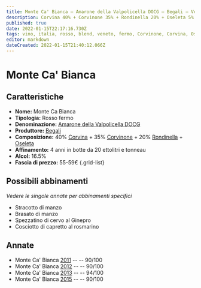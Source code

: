 ```yaml
---
title: Monte Ca' Bianca – Amarone della Valpolicella DOCG – Begali – Veneto (IT) – 55-59€ – 4★-5★
description: Corvina 40% + Corvinone 35% + Rondinella 20% + Oseleta 5% | Stracotto di manzo – Brasato di manzo – Spezzatino di cervo al Ginepro – Cosciotto di capretto al rosmarino
published: true
date: 2022-01-15T22:17:16.730Z
tags: vino, italia, rosso, blend, veneto, fermo, Corvinone, Corvina, Oseleta, Prezzi | 55-59€, Rondinella, Stracotto di manzo, Brasato di manzo, Spezzatino di cervo al Ginepro, Cosciotto di capretto al rosmarino
editor: markdown
dateCreated: 2022-01-15T21:40:12.066Z
---
```


# Monte Ca' Bianca

## Caratteristiche
- **Nome:** Monte Ca Bianca
- **Tipologia:** Rosso fermo
- **Denominazione:** [Amarone della Valpolicella DOCG](/denominazioni/Italia/Veneto/DOCG/Amarone-della-Valpolicella)
- **Produttore:** [Begali](/produttori/Italia/Veneto/Begali) 
- **Composizione:** 40% [Corvina](/vitigni/Italia/bacca-nera/corvina) + 35% [Corvinone](/vitigni/Italia/bacca-nera/corvinone) + 20% [Rondinella](/vitigni/Italia/bacca-nera/rondinella) + [Oseleta](/vitigni/Italia/bacca-nera/oseleta)
- **Affinamento:** 4 anni in botte da 20 ettolitri e tonneau 
- **Alcol:** 16.5%
- **Fascia di prezzo:** 55-59€
{.grid-list}




## Possibili abbinamenti
*Vedere le singole annate per abbinamenti specifici*

- Stracotto di manzo
- Brasato di manzo
- Spezzatino di cervo al Ginepro
- Cosciotto di capretto al rosmarino

## Annate
- Monte Ca' Bianca [2011](vini/Italia/Veneto/Begali/Amarone-Monte-Ca-Bianca/2011) -- <span class="star-4"></span> -- 90/100
- Monte Ca' Bianca [2012](vini/Italia/Veneto/Begali/Amarone-Monte-Ca-Bianca/2012) -- <span class="star-4"></span> -- 90/100
- Monte Ca' Bianca [2013](vini/Italia/Veneto/Begali/Amarone-Monte-Ca-Bianca/2014) -- <span class="star-5"></span> -- 94/100
- Monte Ca' Bianca [2015](vini/Italia/Veneto/Begali/Amarone-Monte-Ca-Bianca/2015) -- <span class="star-4"></span> -- 90/100
